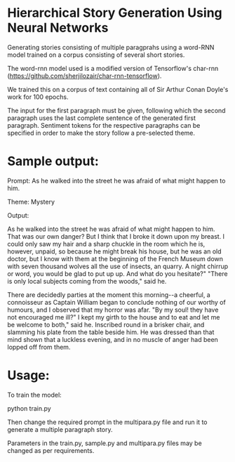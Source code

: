 # Hierarchical Story Generation Using Neural Networks
Generating stories consisting of multiple paragprahs using a word-RNN model trained on a corpus consisting of several short stories.

The word-rnn model used is a modified version of Tensorflow's char-rnn (https://github.com/sherjilozair/char-rnn-tensorflow).

We trained this on a corpus of text containing all of Sir Arthur Conan Doyle's work for 100 epochs.

The input for the first paragraph must be given, following which the second paragraph uses the last complete sentence of the generated first paragraph. Sentiment tokens for the respective paragraphs can be specified in order to make the story follow a pre-selected theme.

# Sample output:

Prompt: As he walked into the street he was afraid of what might happen to him.

Theme: Mystery

Output:

As he walked into the street he was afraid of what might happen to him. That was our own danger? But I think that I broke it down upon my breast. I could only saw my hair and a sharp chuckle in the room which he is, however, unpaid, so because he might break his house, but he was an old doctor, but I know with them at the beginning of the French Museum down with seven thousand wolves all the use of insects, an quarry. A night chirrup or word, you would be glad to put up up. And what do you hesitate?" "There is only local subjects coming from the woods," said he.

There are decidedly parties at the moment this morning--a cheerful, a connoisseur as Captain William began to conclude nothing of our worthy of humours, and I observed that my horror was afar. "By my soul! they have not encouraged me ill?" I kept my girth to the house and to eat and let me be welcome to both," said he. Inscribed round in a brisker chair, and slamming his plate from the table beside him. He was dressed than that mind shown that a luckless evening, and in no muscle of anger had been lopped off from them.


# Usage:
To train the model:

python train.py

Then change the required prompt in the multipara.py file and run it to generate a multiple paragraph story.

Parameters in the train.py, sample.py and multipara.py files may be changed as per requirements.

